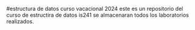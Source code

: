 #estructura de datos curso vacacional 2024
este es un repositorio del curso de estructira de datos is241
se almacenaran todos los laboratorios realizados.
